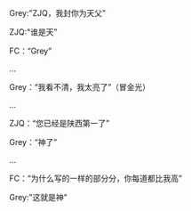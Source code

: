 
Grey:"ZJQ，我封你为天父"

ZJQ:"谁是天”

FC：“Grey”

...

Grey：“我看不清，我太亮了”（冒金光）

...

ZJQ：“您已经是陕西第一了”

Grey：“神了”

...

FC：“为什么写的一样的部分分，你每道都比我高”

Grey:"这就是神"
